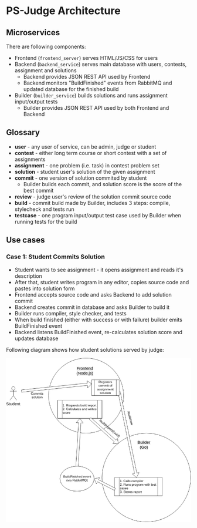# PS-Judge Architecture

## Microservices

There are following components:

* Frontend (`frontend_server`) serves HTML/JS/CSS for users
* Backend (`backend_service`) serves main database with users, contests, assignment and solutions
  * Backend provides JSON REST API used by Frontend
  * Backend monitors "BuildFinished" events from RabbitMQ and updated database for the finished build
* Builder (`builder_service`) builds solutions and runs assignment input/output tests
  * Builder provides JSON REST API used by both Frontend and Backend

## Glossary

* **user** - any user of service, can be admin, judge or student
* **contest** - either long term course or short contest with a set of assignments
* **assignment** - one problem (i.e. task) in contest problem set
* **solution** - student user's solution of the given assignment
* **commit** - one version of solution commited by student
  * Builder builds each commit, and solution score is the score of the best commit
* **review** - judge user's review of the solution commit source code
* **build** - commit build made by Builder, includes 3 steps: compile, stylecheck and tests run
* **testcase** - one program input/output test case used by Builder when running tests for the build

## Use cases

### Case 1: Student Commits Solution

* Student wants to see assignment - it opens assignment and reads it's description
* After that, student writes program in any editor, copies source code and pastes into solution form
* Frontend accepts source code and asks Backend to add solution commit
* Backend creates commit in database and asks Builder to build it
* Builder runs compiler, style checker, and tests
* When build finished (either with success or with failure) builder emits BuildFinished event
* Backend listens BuildFinished event, re-calculates solution score and updates database

Following diagram shows how student solutions served by judge:

![Diagram](../docs/psjudge-events.png)
